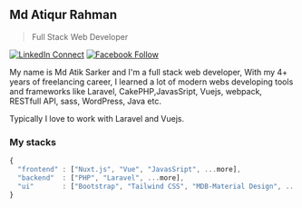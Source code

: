 ## Md Atiqur Rahman

> Full Stack Web Developer <br/>

[![LinkedIn Connect](https://img.shields.io/badge/%20-Connect-black?color=14171A&labelColor=212121&logo=linkedin&logoColor=ffffff)](https://www.linkedin.com/in/atik-sarker/)   [![Facebook Follow](https://img.shields.io/badge/%20-Connect-black?color=14171A&labelColor=1976d2&logo=facebook&logoColor=ffffff)](https://www.facebook.com/AtikSarker69)

My name is Md Atik Sarker and I'm a full stack web developer, With my 4+ years of freelancing career, I learned a lot of modern webs developing tools and frameworks like Laravel, CakePHP,JavasSript, Vuejs, webpack, RESTfull API, sass, WordPress, Java etc.

Typically I love to work with Laravel and Vuejs.


### My stacks

```js
{
  "frontend" : ["Nuxt.js", "Vue", "JavasSript", ...more],
  "backend"  : ["PHP", "Laravel", ...more],
  "ui"       : ["Bootstrap", "Tailwind CSS", "MDB-Material Design", ...more]
}
```


